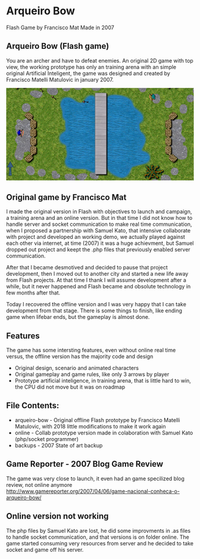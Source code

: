 # Arqueiro Bow 
Flash Game by Francisco Mat
Made in 2007

## Arqueiro Bow (Flash game)
You are an archer and have to defeat enemies. An original 2D game with top view, the working prototype has only an training arena with an simple original Artificial Inteligent, the game was designed and created by Francisco Matelli Matulovic in january 2007.

![Arqueiro Bow Original Gameplay Screenshot](arqueiro-bow-game-screenshot.jpg?raw=true "Arqueiro Bow Original Gameplay Screenshot")

## Original game by Francisco Mat
I made the original version in Flash with objectives to launch and campaign, a training arena and an online version. But in that time I did not know how to handle server and socket communication to make real time communication, when I proposed a partnership with Samuel Kato, that intensive collaborate with project and developed an working demo, we actually played against each other via internet, at time (2007) it was a huge achievment, but Samuel dropped out project and keept the .php files that previously enabled server communication.

After that I became desmotived and decided to pause that project development, then I moved out to another city and started a new life away from Flash projects. At that time I thank I will assume development after a while, but it never happened and Flash became and obsolute technology in few months after that.

Today I recovered the offline version and I was very happy that I can take development from that stage. There is some things to finish, like ending game when lifebar ends, but the gameplay is almost done.

## Features
The game has some intersting features, even without online real time versus, the offline version has the majority code and design
* Original design, scenario and animated characters
* Original gameplay and game rules, like only 3 arrows by player
* Prototype artificial inteligence, in training arena, that is little hard to win, the CPU did not move but it was on roadmap


## File Contents:
* arqueiro-bow - Original offline Flash prototype by Francisco Matelli Matulovic, with 2018 little modifications to make it work again
* online - Collab prototype version made in colaboration with Samuel Kato (php/socket programmer)
* backups - 2007 State of art backup

## Game Reporter - 2007 Blog Game Review
The game was very close to launch, it even had an game specilized blog review, not online anymore
http://www.gamereporter.org/2007/04/06/game-nacional-conheca-o-arqueiro-bow/

## Online version not working
The php files by Samuel Kato are lost, he did some improvments in .as files to handle socket communication, and that versions is on folder online. The game started consuming very resources from server and he decided to take socket and game off his server.